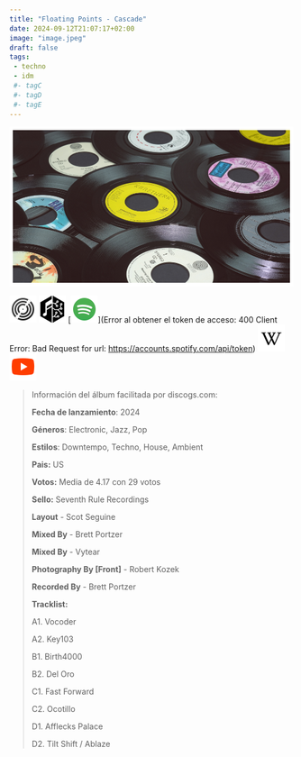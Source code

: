 ```yaml
---
title: "Floating Points - Cascade"
date: 2024-09-12T21:07:17+02:00
image: "image.jpeg"
draft: false
tags:
 - techno
 - idm
 #- tagC
 #- tagD
 #- tagE
---
```

![cover](image.jpeg (Floating-Points - Cascade))
 
[![discogs](../links/svg/discogs.png (discogs))](https://www.discogs.com/master/3595454)
[![musicbrainz](../links/svg/musicbrainz.png (musicbrainz))](https://musicbrainz.org/release/eede7c8f-9120-4a8f-af4c-d7bc601e33e4)
[![spotify](../links/svg/spotify.png (putify))](Error al obtener el token de acceso: 400 Client Error: Bad Request for url: https://accounts.spotify.com/api/token)
[![wikipedia](../links/svg/wikipedia.png (wikipedia))](error)
[![youtube](../links/svg/youtube.png (youtube))](https://www.youtube.com/playlist?list=PLDhajrZgo0TLyM1Wgmo7NUxhwqREahoA8)
 
<!-- [![bandcamp](../links/svg/bandcamp.png (bandcamp))]() -->
<!-- [![lastfm](../links/svg/lastfm.png (lastfm))]() -->
 
> Información del álbum facilitada por discogs.com:
> 
> **Fecha de lanzamiento**: 2024
> 
> **Géneros**: Electronic, Jazz, Pop
> 
> **Estilos**: Downtempo, Techno, House, Ambient
> 
> **Pais:** US
> 
> **Votos:** Media de 4.17 con 29 votos
> 
> **Sello:** Seventh Rule Recordings
> 
> **Layout** - Scot Seguine
> 
> **Mixed By** - Brett Portzer
> 
> **Mixed By** - Vytear
> 
> **Photography By [Front]** - Robert Kozek
> 
> **Recorded By** - Brett Portzer
> 
> 
> 
> **Tracklist:**
> 
>   A1. Vocoder    
> 
>   A2. Key103    
> 
>   B1. Birth4000    
> 
>   B2. Del Oro    
> 
>   C1. Fast Forward    
> 
>   C2. Ocotillo    
> 
>   D1. Afflecks Palace    
> 
>   D2. Tilt Shift / Ablaze    
> 
